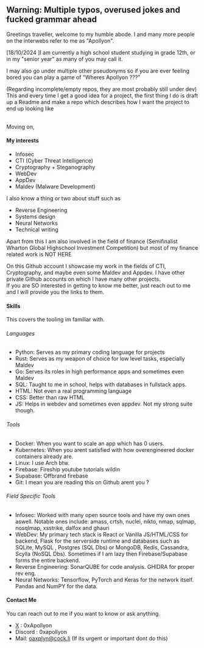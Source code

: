 ## Warning: Multiple typos, overused jokes and fucked grammar ahead

Greetings traveller, welcome to my humble abode.
I and many more people on the interwebs refer to me as "Apollyon".

[18/10/2024 ]I am currently a high school student studying in grade 12th, or in my "senior year" as many of you may call it.

I may also go under multiple other pseudonyms so if you are ever feeling bored you can play a game of "Wheres Apollyon ???" <br>

(Regarding incomplete/empty repos, they are most probably still under dev) <br>
This and every time I get a good idea for a project, the first thing I do is draft up a Readme and make a repo which describes how I want the project to end up looking like <br>
<br>

Moving on,

#### My interests
- Infosec
- CTI (Cyber Threat Intelligence)
- Cryptography + Steganography
- WebDev
- AppDev
- Maldev (Malware Development)

I also know a thing or two about stuff such as

- Reverse Engineering
- Systems design
- Neural Networks
- Technical writing

Apart from this I am also involved in the field of finance (Semifinalist Wharton Global Highschool Investment Competition) but most of my finance related work is NOT HERE

On this Github account I showcase my work in the fields of CTI, Cryptography, and maybe even some Maldev and Appdev.
I have other private Github accounts on which I have many other projects.
<br> If you are SO interested in getting to know me better, just reach out to me and I will provide you the links to them.

#### Skills
This covers the tooling im familiar with.

###### Languages

- Python: Serves as my primary coding language for projects
- Rust: Serves as my weapon of choice for low level tasks, especially Maldev
- Go: Serves its roles in high performance apps and sometimes even Maldev
- SQL: Taught to me in school, helps with databases in fullstack apps.
- HTML: Not even a real programming language
- CSS: Better than raw HTML
- JS: Helps in webdev and sometimes even appdev. Not my strong suite though.

###### Tools

- Docker: When you want to scale an app which has 0 users.
- Kubernetes: When you arent satisfied with how overengineered docker containers already are.
- Linux: I use Arch btw.
- Firebase: Fireship youtube tutorials wildin
- Supabase: Offbrand firebase
- Git: I mean you are reading this on Github arent you ?

###### Field Specific Tools

- Infosec: Worked with many open source tools and have my own ones aswell. Notable ones include: amass, crtsh, nuclei, nikto, nmap, sqlmap, nosqlmap, xsstrike, dalfox and ghauri <br>
- WebDev: My primary tech stack is React or Vanilla JS/HTML/CSS for backend, Flask for the serverside runtime and databases such as SQLite, MySQL , Postgres (SQL Dbs) or MongoDB, Redis, Cassandra, Scylla (NoSQL Dbs). Sometimes if I am lazy then Firebase/Supabase forms the entire backend. <br>
- Reverse Engineering: SonarQUBE for code analysis. GHIDRA for proper rev eng. <br>
- Neural Networks: Tensorflow, PyTorch and Keras for the network itself. Pandas and NumPY for the data. <br>

#### Contact Me

You can reach out to me if you want to know or ask anything. 
- [X](https://x.com/0xApollyon) : 0xApollyon
- Discord : 0xapollyon
- Mail: oaxplyn@cock.li (If its urgent or important dont do this)
